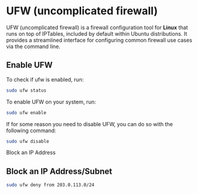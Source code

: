# UFW (uncomplicated firewall)
UFW (uncomplicated firewall) is a firewall configuration tool for **Linux** that runs on top of IPTables, included by default within Ubuntu distributions. It provides a streamlined interface for configuring common firewall use cases via the command line.

## Enable UFW

To check if ufw is enabled, run:
```bash
sudo ufw status
```

To enable UFW on your system, run:
```bash
sudo ufw enable
```

If for some reason you need to disable UFW, you can do so with the following command:
```bash
sudo ufw disable
```

Block an IP Address

## Block an IP Address/Subnet

```bash
sudo ufw deny from 203.0.113.0/24
```
